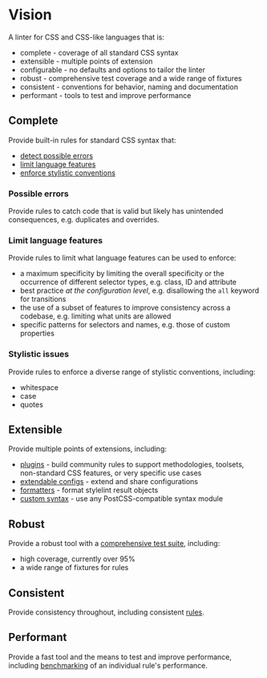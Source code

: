 # Vision

A linter for CSS and CSS-like languages that is:

-   complete - coverage of all standard CSS syntax
-   extensible - multiple points of extension
-   configurable - no defaults and options to tailor the linter
-   robust - comprehensive test coverage and a wide range of fixtures
-   consistent - conventions for behavior, naming and documentation
-   performant - tools to test and improve performance

## Complete

Provide built-in rules for standard CSS syntax that:

-   [detect possible errors](../user-guide/rules/list.md#possible-errors)
-   [limit language features](../user-guide/rules/list.md#limit-language-features)
-   [enforce stylistic conventions](../user-guide/rules/list.md#stylistic-issues)

### Possible errors

Provide rules to catch code that is valid but likely has unintended consequences, e.g. duplicates and overrides.

### Limit language features

Provide rules to limit what language features can be used to enforce:

-   a maximum specificity by limiting the overall specificity or the occurrence of different selector types, e.g. class, ID and attribute
-   best practice _at the configuration level_, e.g. disallowing the `all` keyword for transitions
-   the use of a subset of features to improve consistency across a codebase, e.g. limiting what units are allowed
-   specific patterns for selectors and names, e.g. those of custom properties

### Stylistic issues

Provide rules to enforce a diverse range of stylistic conventions, including:

-   whitespace
-   case
-   quotes

## Extensible

Provide multiple points of extensions, including:

-   [plugins](../developer-guide/plugins.md) - build community rules to support methodologies, toolsets, non-standard CSS features, or very specific use cases
-   [extendable configs](../user-guide/configure.md#extends) - extend and share configurations
-   [formatters](../developer-guide/formatters.md) - format stylelint result objects
-   [custom syntax](syntaxes.md) - use any PostCSS-compatible syntax module

## Robust

Provide a robust tool with a [comprehensive test suite](../developer-guide/rules.md#write-tests), including:

-   high coverage, currently over 95%
-   a wide range of fixtures for rules

## Consistent

Provide consistency throughout, including consistent [rules](../user-guide/rules/about.md).

## Performant

Provide a fast tool and the means to test and improve performance, including [benchmarking](../developer-guide/rules.md#improve-the-performance-of-a-rule) of an individual rule's performance.
